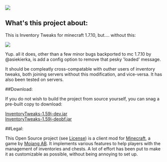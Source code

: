 <img src="http://inventory-tweaks.readthedocs.org/en/latest/_images/invtweaks.png" />

## What's this project about:

This is Inventory Tweaks for minecraft 1.7.10, but....  without this:

<img src="https://i.imgur.com/Dq1izGc.png?1" />

Yup.  all it does, other than a few minor bugs backported to mc 1.7.10 by @asiekierka, is add a config option to remove that pesky 'loaded' message.

It should be compleatly cross-compatable with outher users of inventory tweaks, both joining servers without this modification, and vice-versa.  It has also been tested on servers.

##Download:

If you do not wish to build the project from source yourself, you can snag a pre-built copy to download:

<a href="http://hydra.13-thirtyseven.com/Minecraft/builds/Inventory_Tweaks_1.7.10/InventoryTweaks-1.59j-dev.jar">InventoryTweaks-1.59j-dev.jar</a></br>
<a href="http://hydra.13-thirtyseven.com/Minecraft/builds/Inventory_Tweaks_1.7.10/InventoryTweaks-1.59j-deobf.jar">InventoryTweaks-1.59j-deobf.jar</a>

##Legal:

This Open Source project (see [License](https://github.com/mkalam-alami/inventory-tweaks/blob/master/src/doc/license.txt)) is a client mod for [Minecraft](http://www.minecraft.net/), a game by [Mojang AB](http://mojang.com/). It implements various features to help players with the management of inventories and chests. A lot of effort has been put to make it as customizable as possible, without being annoying to set up.
